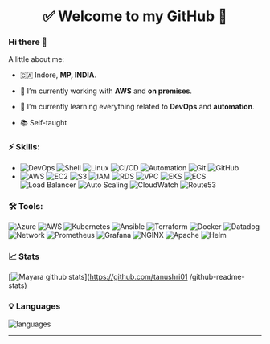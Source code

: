 
<h1 align="center"> 
	✅ Welcome to my GitHub 🚀
</h1>

### Hi there 👋

<!--
**Tanushri Mujwar** is a ✨ _special_ ✨ repository because its `README.md` (this file) appears on your GitHub profile.
-->

A little about me:

-  🇨🇦  Indore, **MP, INDIA**.
- 🔭  I’m currently working with **AWS** and **on premises**.
- 🌱  I’m currently learning everything related to **DevOps** and **automation**.

- 📚  Self-taught

### ⚡ Skills:
- ![DevOps](https://img.shields.io/badge/-DevOps-yellowgreen) ![Shell](https://img.shields.io/badge/-Shell-4EAA25?&logo=gnu%20bash&logoColor=FFFFFF) ![Linux](https://img.shields.io/badge/-Linux-FCC624?&logo=linux&logoColor=FFFFFF) ![CI/CD](https://img.shields.io/badge/-CI/CD-yellowgreen) ![Automation](https://img.shields.io/badge/-Automation-green) ![Git](https://img.shields.io/badge/-Git-F05032?&logo=git&logoColor=FFFFFF) ![GitHub](https://img.shields.io/badge/-GitHub-181717?&logo=GitHub&logoColor=FFFFFF)  
- ![AWS](https://img.shields.io/badge/-AWS-232F3E?&logo=amazon%20aws&logoColor=FFFFFF) ![EC2](https://img.shields.io/badge/-EC2-orange?&logo=amazonec2&logoColor=FFFFFF) ![S3](https://img.shields.io/badge/-S3-569A31?&logo=amazons3&logoColor=FFFFFF) ![IAM](https://img.shields.io/badge/-IAM-DD344C?&logo=amazonaws&logoColor=FFFFFF) ![RDS](https://img.shields.io/badge/-RDS-527FFF?&logo=amazonrds&logoColor=FFFFFF) ![VPC](https://img.shields.io/badge/-VPC-87CEEB?&logo=amazonaws&logoColor=FFFFFF) ![EKS](https://img.shields.io/badge/-EKS-FF69B4?&logo=amazoneks&logoColor=FFFFFF) ![ECS](https://img.shields.io/badge/-ECS-FF1493?&logo=amazonecs&logoColor=FFFFFF) ![Load Balancer](https://img.shields.io/badge/-Load%20Balancer-00BFFF?&logo=awselasticloadbalancing&logoColor=FFFFFF) ![Auto Scaling](https://img.shields.io/badge/-Auto%20Scaling-FFB6C1?&logo=amazonaws&logoColor=FFFFFF) ![CloudWatch](https://img.shields.io/badge/-CloudWatch-BA55D3?&logo=amazoncloudwatch&logoColor=FFFFFF) ![Route53](https://img.shields.io/badge/-Route%2053-8C4FFF?&logo=amazonroute53&logoColor=FFFFFF)  

### 🛠 Tools:
![Azure](https://img.shields.io/badge/-Azure-326CE5?&logo=Azure&logoColor=FFFFFF) ![AWS](https://img.shields.io/badge/-AWS-232F3E?&logo=amazon%20aws&logoColor=FFFFFF) ![Kubernetes](https://img.shields.io/badge/-Kubernetes-326CE5?&logo=kubernetes&logoColor=FFFFFF) ![Ansible](https://img.shields.io/badge/-Ansible-EE0000?&logo=ansible&logoColor=FFFFFF) ![Terraform](https://img.shields.io/badge/-Terraform-623CE4?&logo=terraform&logoColor=FFFFF) ![Docker](https://img.shields.io/badge/-Docker-2496ED?&logo=docker&logoColor=FFFFFF) ![Datadog](https://img.shields.io/badge/-Datadog-632CA6?&logo=Datadog&logoColor=FFFFFF) ![Network](https://img.shields.io/badge/-Network-brightgreen?&logo=Network&logoColor=FFFFFF) ![Prometheus](https://img.shields.io/badge/-Prometheus-E6522C?&logo=prometheus&logoColor=FFFFFF) ![Grafana](https://img.shields.io/badge/-Grafana-F46800?&logo=grafana&logoColor=FFFFFF) ![NGINX](https://img.shields.io/badge/-NGINX-009639?&logo=nginx&logoColor=FFFFFF) ![Apache](https://img.shields.io/badge/-Apache-009639?&logo=apache&logoColor=FFFFFF) ![Helm](https://img.shields.io/badge/-Helm-0F1689?&logo=helm&logoColor=FFFFFF)

### 📈 Stats 
 
[![Mayara github stats](https://github-readme-stats.vercel.app/api?username=tanushri01&theme=cobalt&show_icons=true)](https://github.com/tanushri01 /github-readme-stats)

### 💡  Languages 
![languages](https://github-readme-stats.vercel.app/api/top-langs/?username=tanushri01&hide=scss&layout=compact&theme=cobalt&title_color=2ED3EA)

<hr>
